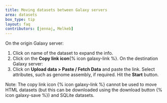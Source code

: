 ```yaml
---
title: Moving datasets between Galaxy servers
area: datasets
box_type: tip
layout: faq
contributors: [jennaj, Melkeb]
---
```


On the origin Galaxy server:
1. Click on name of the dataset to expand the info.
2. Click on the **Copy link icon**{% icon galaxy-link %}.
On the destination Galaxy server:
3. Click on **Upload data > Paste / Fetch Data** and paste the link. Select attributes, such as genome assembly, if required. Hit the **Start** button.

Note: The copy link icon {% icon galaxy-link %} cannot be used to move HTML datasets (but this can be downloaded using the download button {% icon galaxy-save %}) and SQLite datasets.
